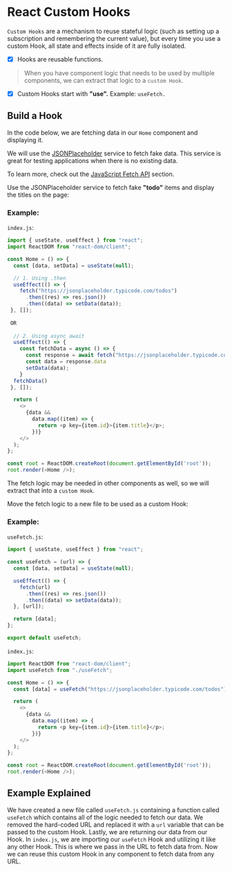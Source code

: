 # React Custom Hooks

`Custom Hooks` are a mechanism to reuse stateful logic (such as setting up a subscription and remembering the current value), but every time you use a custom Hook, all state and effects inside of it are fully isolated.

- [x] Hooks are reusable functions.

> When you have component logic that needs to be used by multiple components, we can extract that logic to a `custom Hook`.

- [x] Custom Hooks start with **"use".** Example: `useFetch.`

## Build a Hook

In the code below, we are fetching data in our `Home` component and displaying it.

We will use the <a href="https://jsonplaceholder.typicode.com/">JSONPlaceholder</a> service to fetch fake data. This service is great for testing applications when there is no existing data.

To learn more, check out the <a href="https://www.w3schools.com/js/js_api_fetch.asp">JavaScript Fetch API</a> section.

Use the JSONPlaceholder service to fetch fake **"todo"** items and display the titles on the page:

### Example:

`index.js`:

```js
import { useState, useEffect } from "react";
import ReactDOM from "react-dom/client";

const Home = () => {
  const [data, setData] = useState(null);

  // 1. Using .then
  useEffect(() => {
    fetch("https://jsonplaceholder.typicode.com/todos")
      .then((res) => res.json())
      .then((data) => setData(data));
 }, []);
 
 OR
 
  // 2. Using async await
  useEffect(() => {
    const fetchData = async () => {
      const response = await fetch("https://jsonplaceholder.typicode.com/todos")
      const data = response.data
      setData(data);
    }
  fetchData()
 }, []);

  return (
    <>
      {data &&
        data.map((item) => {
          return <p key={item.id}>{item.title}</p>;
        })}
    </>
  );
};

const root = ReactDOM.createRoot(document.getElementById('root'));
root.render(<Home />);
```

The fetch logic may be needed in other components as well, so we will extract that into a `custom Hook`.

Move the fetch logic to a new file to be used as a custom Hook:

### Example:

`useFetch.js`:

```js
import { useState, useEffect } from "react";

const useFetch = (url) => {
  const [data, setData] = useState(null);

  useEffect(() => {
    fetch(url)
      .then((res) => res.json())
      .then((data) => setData(data));
  }, [url]);

  return [data];
};

export default useFetch;
```

`index.js`:

```js
import ReactDOM from "react-dom/client";
import useFetch from "./useFetch";

const Home = () => {
  const [data] = useFetch("https://jsonplaceholder.typicode.com/todos");

  return (
    <>
      {data &&
        data.map((item) => {
          return <p key={item.id}>{item.title}</p>;
        })}
    </>
  );
};

const root = ReactDOM.createRoot(document.getElementById('root'));
root.render(<Home />);
```

## Example Explained

We have created a new file called `useFetch.js` containing a function called `useFetch` which contains all of the logic needed to fetch our data.
We removed the hard-coded URL and replaced it with a `url` variable that can be passed to the custom Hook.
Lastly, we are returning our data from our Hook.
In `index.js`, we are importing our `useFetch` Hook and utilizing it like any other Hook. This is where we pass in the URL to fetch data from.
Now we can reuse this custom Hook in any component to fetch data from any URL.



